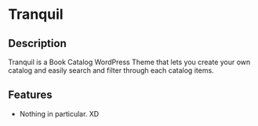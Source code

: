 # Tranquil

## Description

Tranquil is a Book Catalog WordPress Theme that lets you create your own catalog and easily search and filter through each catalog items.

## Features

- Nothing in particular. XD

